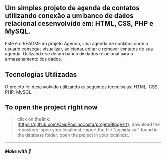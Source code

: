 ## Um simples projeto de agenda de contatos utilizando conexão a um banco de dados relacional desenvolvido em: HTML, CSS, PHP e MySQL.

Este é o README do projeto Agenda, uma agenda de contatos onde o usuario consegue visualizar, adicionar, editar e remover contatos de sua agenda. Utilizando-se de um banco de dados relacional para o armazenamento dos dados.

## Tecnologias Utilizadas
O projeto foi desenvolvido utilizando as seguintes tecnologias:
HTML.
CSS.
PHP.
MySQL.

## To open the project right now
> click on the link: (https://github.com/CaioPaulinoCosta/projetoBlogVert);
> download the repository;
> open your localhost;
> import the file "agenda.sql" found in the database folder;
> open the project in your localhost.

--- 

##### Make with 🧠
